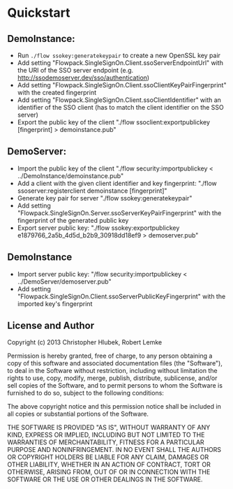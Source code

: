 # Quickstart

## DemoInstance:

* Run `./flow ssokey:generatekeypair` to create a new OpenSSL key pair
* Add setting "Flowpack.SingleSignOn.Client.ssoServerEndpointUrl" with the URI of the SSO server endpoint (e.g. http://ssodemoserver.dev/sso/authentication)
* Add setting "Flowpack.SingleSignOn.Client.ssoClientKeyPairFingerprint" with the created fingerprint
* Add setting "Flowpack.SingleSignOn.Client.ssoClientIdentifier" with an identifier of the SSO client (has to match the client identifier on the SSO server)
* Export the public key of the client "./flow ssoclient:exportpublickey [fingerprint] > demoinstance.pub"

## DemoServer:

* Import the public key of the client "./flow security:importpublickey < ../DemoInstance/demoinstance.pub"
* Add a client with the given client identifier and key fingerprint: "./flow ssoserver:registerclient demoinstance [fingerprint]"
* Generate key pair for server "./flow ssokey:generatekeypair"
* Add setting "Flowpack.SingleSignOn.Server.ssoServerKeyPairFingerprint" with the fingerprint of the generated public key
* Export server public key: "./flow ssokey:exportpublickey e1879766_2a5b_4d5d_b2b9_30918dd18ef9 > demoserver.pub"

## DemoInstance

* Import server public key: "/flow security:importpublickey < ../DemoServer/demoserver.pub"
* Add setting "Flowpack.SingleSignOn.Client.ssoServerPublicKeyFingerprint" with the imported key's fingerprint

License and Author
------------------
Copyright (c) 2013 Christopher Hlubek, Robert Lemke

Permission is hereby granted, free of charge, to any person obtaining a copy of this
software and associated documentation files (the "Software"), to deal in the
Software without restriction, including without limitation the rights to use, copy,
modify, merge, publish, distribute, sublicense, and/or sell copies of the Software,
and to permit persons to whom the Software is furnished to do so, subject to the
following conditions:

The above copyright notice and this permission notice shall be included in all
copies or substantial portions of the Software.

THE SOFTWARE IS PROVIDED "AS IS", WITHOUT WARRANTY OF ANY KIND, EXPRESS OR IMPLIED,
INCLUDING BUT NOT LIMITED TO THE WARRANTIES OF MERCHANTABILITY, FITNESS FOR A
PARTICULAR PURPOSE AND NONINFRINGEMENT. IN NO EVENT SHALL THE AUTHORS OR COPYRIGHT
HOLDERS BE LIABLE FOR ANY CLAIM, DAMAGES OR OTHER LIABILITY, WHETHER IN AN ACTION OF
CONTRACT, TORT OR OTHERWISE, ARISING FROM, OUT OF OR IN CONNECTION WITH THE SOFTWARE
OR THE USE OR OTHER DEALINGS IN THE SOFTWARE.
